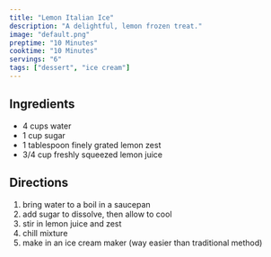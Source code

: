 ```yaml
---
title: "Lemon Italian Ice"
description: "A delightful, lemon frozen treat."
image: "default.png"
preptime: "10 Minutes"
cooktime: "10 Minutes"
servings: "6"
tags: ["dessert", "ice cream"]
---
```


## Ingredients
- 4 cups water
- 1 cup sugar
- 1 tablespoon finely grated lemon zest
- 3/4 cup freshly squeezed lemon juice

## Directions
1. bring water to a boil in a saucepan
2. add sugar to dissolve, then allow to cool
3. stir in lemon juice and zest
4. chill mixture
5. make in an ice cream maker (way easier than traditional method)
